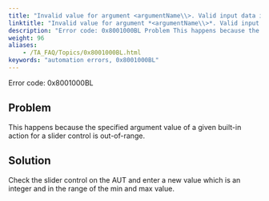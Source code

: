 ```yaml
--- 
title: "Invalid value for argument <argumentName\\>. Valid input data is an integer in the range of <minNumber\\> to <maxNumber\\>"
linktitle: "Invalid value for argument *<argumentName\\>*. Valid input data is an integer in the range of *<minNumber\\>* to *<maxNumber\\>*"
description: "Error code: 0x8001000BL Problem This happens because the specified argument value of a given built-in action for a slider control is out-of-range. Solution Check the slider control on the AUT and ..."
weight: 96
aliases: 
    - /TA_FAQ/Topics/0x8001000BL.html
keywords: "automation errors, 0x8001000BL"
---
```


Error code: 0x8001000BL

## Problem

This happens because the specified argument value of a given built-in action for a slider control is out-of-range.

## Solution

Check the slider control on the AUT and enter a new value which is an integer and in the range of the min and max value.




